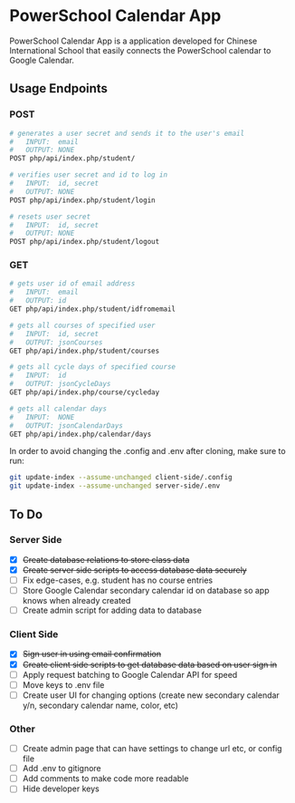 # PowerSchool Calendar App
PowerSchool Calendar App is a application developed for Chinese International School that easily connects the PowerSchool calendar to Google Calendar.

## Usage Endpoints
### POST
```bash
# generates a user secret and sends it to the user's email
#   INPUT:  email
#   OUTPUT: NONE
POST php/api/index.php/student/

# verifies user secret and id to log in
#   INPUT:  id, secret
#   OUTPUT: NONE
POST php/api/index.php/student/login

# resets user secret
#   INPUT:  id, secret
#   OUTPUT: NONE
POST php/api/index.php/student/logout
```

### GET
```bash
# gets user id of email address
#   INPUT:  email
#   OUTPUT: id
GET php/api/index.php/student/idfromemail

# gets all courses of specified user
#   INPUT:  id, secret
#   OUTPUT: jsonCourses
GET php/api/index.php/student/courses

# gets all cycle days of specified course
#   INPUT:  id
#   OUTPUT: jsonCycleDays
GET php/api/index.php/course/cycleday

# gets all calendar days
#   INPUT:  NONE
#   OUTPUT: jsonCalendarDays
GET php/api/index.php/calendar/days
```

In order to avoid changing the .config and .env after cloning, make sure to run:
```bash
git update-index --assume-unchanged client-side/.config
git update-index --assume-unchanged server-side/.env
```

## To Do
### Server Side
- [x] ~~Create database relations to store class data~~
- [x] ~~Create server side scripts to access database data securely~~
- [ ] Fix edge-cases, e.g. student has no course entries
- [ ] Store Google Calendar secondary calendar id on database so app knows when already created
- [ ] Create admin script for adding data to database

### Client Side
- [x] ~~Sign user in using email confirmation~~
- [x] ~~Create client side scripts to get database data based on user sign in~~
- [ ] Apply request batching to Google Calendar API for speed
- [ ] Move keys to .env file
- [ ] Create user UI for changing options (create new secondary calendar y/n, secondary calendar name, color, etc)

### Other
- [ ] Create admin page that can have settings to change url etc, or config file
- [ ] Add .env to gitignore
- [ ] Add comments to make code more readable
- [ ] Hide developer keys 
